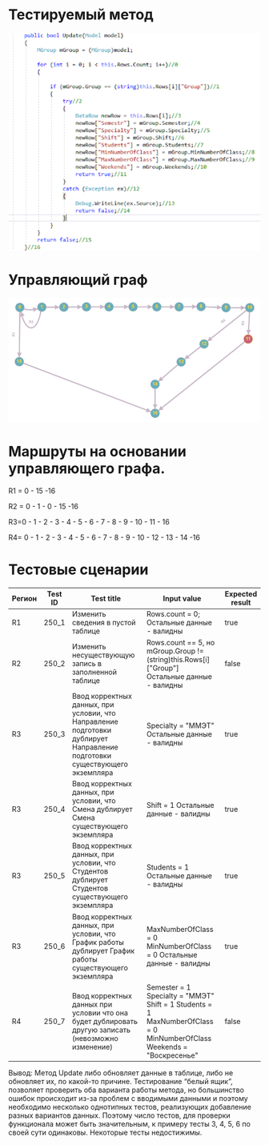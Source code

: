# Тестируемый метод
![alt text](codeForReport.png "Тестируемый метод")
# Управляющий граф
![alt text](GRAPH.PNG "Управляющий граф")
# Маршруты на основании управляющего графа.

R1 = 0 - 15 -16 

R2 = 0 - 1 - 0 - 15 -16 

R3=0 - 1 - 2 - 3 - 4 - 5 - 6 - 7 - 8 - 9 - 10 - 11 - 16

R4= 0 - 1 - 2 - 3 - 4 - 5 - 6 - 7 - 8 - 9 - 10 - 12 - 13 - 14 -16


# Тестовые сценарии
|Регион|Test ID|Test title|Input value|Expected result|
| --- | --- | --- | --- | --- |
|R1|250_1|Изменить сведения в пустой таблице |Rows.count = 0; Остальные данные - валидны|true|
|R2|250_2|Изменить несуществующую запись в заполненной таблице |Rows.count == 5, но mGroup.Group != (string)this.Rows[i]["Group"] Остальные данные - валидны |false|
|R3|250_3|Ввод корректных данных, при условии, что Направление подготовки дублирует Направление подготовки существующего экземпляра|Specialty = "ММЭТ"  Остальные данные - валидны|true|
|R3|250_4|Ввод корректных данных, при условии, что Смена дублирует Смена существующего экземпляра|Shift = 1  Остальные данные - валидны|true|
|R3|250_5|Ввод корректных данных, при условии, что Студентов дублирует Студентов существующего экземпляра|Students = 1  Остальные данные - валидны|true|
|R3|250_6|Ввод корректных данных, при условии, что График работы дублирует График работы существующего экземпляра|MaxNumberOfClass = 0  MinNumberOfClass = 0  Остальные данные - валидны|true|
|R4|250_7|Ввод корректных данных при условии что она будет дублировать другую записать (невозможно изменение)|Semester = 1 Specialty = "ММЭТ" Shift = 1 Students = 1 MaxNumberOfClass = 0 MinNumberOfClass Weekends = "Воскресенье"|false|


Вывод: Метод Update либо обновляет данные в таблице, либо не обновляет их, по какой-то причине. Тестирование “белый ящик”, позволяет проверить оба варианта работы метода, но большинство ошибок происходит из-за проблем с вводимыми данными и поэтому необходимо несколько однотипных тестов, реализующих добавление разных вариантов данных. Поэтому число тестов, для проверки функционала может быть значительным, к примеру тесты 3, 4, 5, 6 по своей сути одинаковы. Некоторые тесты недостижимы.

